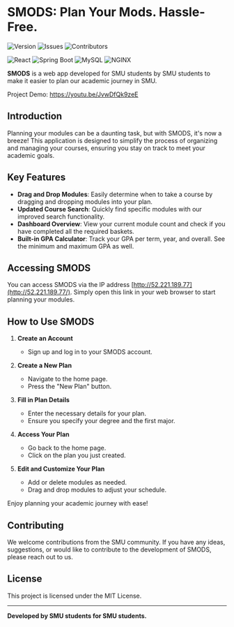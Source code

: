 # SMODS: Plan Your Mods. Hassle-Free.

![Version](https://img.shields.io/badge/version-1.0.0-brightgreen.svg)
![Issues](https://img.shields.io/github/issues/mattw23n/heap-smods)
![Contributors](https://img.shields.io/github/contributors/mattw23n/heap-smods)

![React](https://img.shields.io/badge/React-20232A?style=for-the-badge&logo=react&logoColor=61DAFB)
![Spring Boot](https://img.shields.io/badge/Spring_Boot-F2F4F9?style=for-the-badge&logo=spring-boot)
![MySQL](https://img.shields.io/badge/MySQL-4479A1?style=for-the-badge&logo=mysql&logoColor=white)
![NGINX](https://img.shields.io/badge/NGINX-009639?style=for-the-badge&logo=nginx&logoColor=white)

**SMODS** is a web app developed for SMU students by SMU students to make it easier to plan our academic journey in SMU.

Project Demo: https://youtu.be/JvwDfQk9zeE

## Introduction

Planning your modules can be a daunting task, but with SMODS, it's now a breeze! This application is designed to simplify the process of organizing and managing your courses, ensuring you stay on track to meet your academic goals.

## Key Features

- **Drag and Drop Modules**: Easily determine when to take a course by dragging and dropping modules into your plan.
- **Updated Course Search**: Quickly find specific modules with our improved search functionality.
- **Dashboard Overview**: View your current module count and check if you have completed all the required baskets.
- **Built-in GPA Calculator**: Track your GPA per term, year, and overall. See the minimum and maximum GPA as well.

## Accessing SMODS

You can access SMODS via the IP address [http://52.221.189.77](http://52.221.189.77/). Simply open this link in your web browser to start planning your modules.

## How to Use SMODS

1. **Create an Account**
   - Sign up and log in to your SMODS account.

2. **Create a New Plan**
   - Navigate to the home page.
   - Press the "New Plan" button.

3. **Fill in Plan Details**
   - Enter the necessary details for your plan.
   - Ensure you specify your degree and the first major.

4. **Access Your Plan**
   - Go back to the home page.
   - Click on the plan you just created.

5. **Edit and Customize Your Plan**
   - Add or delete modules as needed.
   - Drag and drop modules to adjust your schedule.

Enjoy planning your academic journey with ease!

## Contributing

We welcome contributions from the SMU community. If you have any ideas, suggestions, or would like to contribute to the development of SMODS, please reach out to us.

## License

This project is licensed under the MIT License.

---

**Developed by SMU students for SMU students.**
